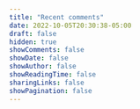 ```yaml
---
title: "Recent comments"
date: 2022-10-05T20:30:38-05:00
draft: false
hidden: true
showComments: false
showDate: false
showAuthor: false
showReadingTime: false
sharingLinks: false
showPagination: false
---
```

<script>
  var remark_config = {
    host: "https://remark42.brndn.io",
    site_id: "brndn.io",
    theme: document.documentElement.classList.contains("dark")
      ? "dark"
      : "light",
    components: ['last-comments'],
  };
  !(function (e, n) {
    for (var o = 0; o < e.length; o++) {
      var r = n.createElement("script"),
        c = ".js",
        d = n.head || n.body;
      "noModule" in r ? ((r.type = "module"), (c = ".mjs")) : (r.async = !0),
        (r.defer = !0),
        (r.src = remark_config.host + "/web/" + e[o] + c),
        d.appendChild(r);
    }
  })(remark_config.components || ["embed"], document);
</script>
<div class="remark42__last-comments" data-max="100"></div>
